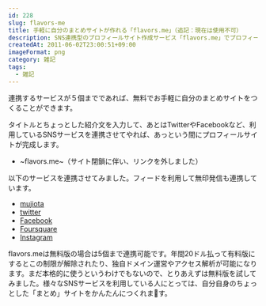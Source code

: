 ```yaml
---
id: 228
slug: flavors-me
title: 手軽に自分のまとめサイトが作れる「flavors.me」（追記：現在は使用不可）
description: SNS連携型のプロフィールサイト作成サービス「flavors.me」でプロフィールページを作ってみました。
createdAt: 2011-06-02T23:00:51+09:00
imageFormat: png
category: 雑記
tags:
  - 雑記
---
```


連携するサービスが５個までであれば、無料でお手軽に自分のまとめサイトをつくることができます。

タイトルとちょっとした紹介文を入力して、あとはTwitterやFacebookなど、利用しているSNSサービスを連携させてやれば、あっという間にプロフィールサイトが完成します。

<capture-image article-id="228" img-file-name="flaversme.png" caption="flavers.me"></capture-image>

* ~flavors.me~（サイト閉鎖に伴い、リンクを外しました）

以下のサービスを連携させてみました。フィードを利用して無印発信も連携しています。

* <a href="https://mujiota.com/" target="_blank">mujiota</a>
* <a href="https://twitter.com/aiza_wai" target="_blank">twitter</a>
* <a href="http://www.facebook.com/aizawai" target="_blank">Facebook</a>
* <a href="https://ja.foursquare.com/aiza_wai" target="_blank">Foursquare</a>
* <a href="http://instagr.am/" target="_blank">Instagram</a>

flavors.meは無料版の場合は5個まで連携可能です。年間20ドル払って有料版にするとこの制限が解除されたり、独自ドメイン運営やアクセス解析が可能になります。まだ本格的に使うというわけでもないので、とりあえずは無料版を試してみました。様々なSNSサービスを利用している人にとっては、自分自身のちょっとした「まとめ」サイトをかんたんにつくれます。
